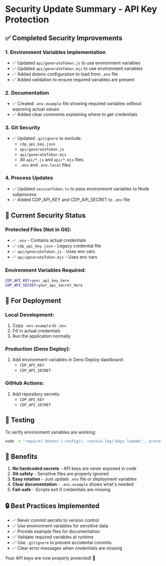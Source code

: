 # Security Update Summary - API Key Protection

## ✅ Completed Security Improvements

### 1. **Environment Variables Implementation**
- ✅ Updated `api/generateToken.js` to use environment variables
- ✅ Updated `api/generateToken.mjs` to use environment variables
- ✅ Added dotenv configuration to load from `.env` file
- ✅ Added validation to ensure required variables are present

### 2. **Documentation**
- ✅ Created `.env.example` file showing required variables without exposing actual values
- ✅ Added clear comments explaining where to get credentials

### 3. **Git Security**
- ✅ Updated `.gitignore` to exclude:
  - `cdp_api_key.json`
  - `api/generateToken.js`
  - `api/generateToken.mjs`
  - All `api/*.js` and `api/*.mjs` files
  - `.env` and `.env.local` files

### 4. **Process Updates**
- ✅ Updated `sessionToken.ts` to pass environment variables to Node subprocess
- ✅ Added CDP_API_KEY and CDP_API_SECRET to `.env` file

## 🔐 Current Security Status

### Protected Files (Not in Git):
- ✅ `.env` - Contains actual credentials
- ✅ `cdp_api_key.json` - Legacy credential file
- ✅ `api/generateToken.js` - Uses env vars
- ✅ `api/generateToken.mjs` - Uses env vars

### Environment Variables Required:
```bash
CDP_API_KEY=your_api_key_here
CDP_API_SECRET=your_api_secret_here
```

## 📝 For Deployment

### Local Development:
1. Copy `.env.example` to `.env`
2. Fill in actual credentials
3. Run the application normally

### Production (Deno Deploy):
1. Add environment variables in Deno Deploy dashboard:
   - `CDP_API_KEY`
   - `CDP_API_SECRET`

### GitHub Actions:
1. Add repository secrets:
   - `CDP_API_KEY`
   - `CDP_API_SECRET`

## 🚀 Testing

To verify environment variables are working:
```bash
node -e "require('dotenv').config(); console.log('Keys loaded:', process.env.CDP_API_KEY && process.env.CDP_API_SECRET ? '✓' : '✗')"
```

## 🎯 Benefits

1. **No hardcoded secrets** - API keys are never exposed in code
2. **Git safety** - Sensitive files are properly ignored
3. **Easy rotation** - Just update `.env` file or deployment variables
4. **Clear documentation** - `.env.example` shows what's needed
5. **Fail-safe** - Scripts exit if credentials are missing

## 🔒 Best Practices Implemented

- ✅ Never commit secrets to version control
- ✅ Use environment variables for sensitive data
- ✅ Provide example files for documentation
- ✅ Validate required variables at runtime
- ✅ Use `.gitignore` to prevent accidental commits
- ✅ Clear error messages when credentials are missing

Your API keys are now properly protected! 🎉